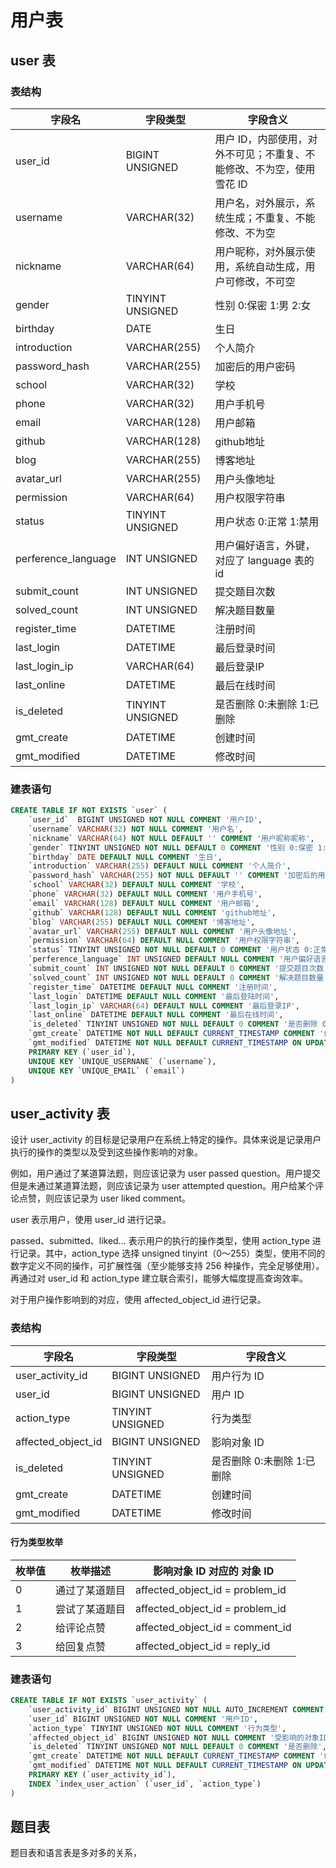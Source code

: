 # 用户表

## user 表

### 表结构

| 字段名              | 字段类型         | 字段含义                                                             |
| ------------------- | ---------------- | -------------------------------------------------------------------- |
| user_id             | BIGINT UNSIGNED  | 用户 ID，内部使用，对外不可见；不重复、不能修改、不为空，使用雪花 ID |
| username            | VARCHAR(32)      | 用户名，对外展示，系统生成；不重复、不能修改、不为空                 |
| nickname            | VARCHAR(64)      | 用户昵称，对外展示使用，系统自动生成，用户可修改，不可空             |
| gender              | TINYINT UNSIGNED | 性别 0:保密 1:男 2:女                                                |
| birthday            | DATE             | 生日                                                                 |
| introduction        | VARCHAR(255)     | 个人简介                                                             |
| password_hash       | VARCHAR(255)     | 加密后的用户密码                                                     |
| school              | VARCHAR(32)      | 学校                                                                 |
| phone               | VARCHAR(32)      | 用户手机号                                                           |
| email               | VARCHAR(128)     | 用户邮箱                                                             |
| github              | VARCHAR(128)     | github地址                                                           |
| blog                | VARCHAR(255)     | 博客地址                                                             |
| avatar_url          | VARCHAR(255)     | 用户头像地址                                                         |
| permission          | VARCHAR(64)      | 用户权限字符串                                                       |
| status              | TINYINT UNSIGNED | 用户状态 0:正常 1:禁用                                               |
| perference_language | INT UNSIGNED     | 用户偏好语言，外键，对应了 language 表的 id                          |
| submit_count        | INT UNSIGNED     | 提交题目次数                                                         |
| solved_count        | INT UNSIGNED     | 解决题目数量                                                         |
| register_time       | DATETIME         | 注册时间                                                             |
| last_login          | DATETIME         | 最后登录时间                                                         |
| last_login_ip       | VARCHAR(64)      | 最后登录IP                                                           |
| last_online         | DATETIME         | 最后在线时间                                                         |
| is_deleted          | TINYINT UNSIGNED | 是否删除 0:未删除 1:已删除                                           |
| gmt_create          | DATETIME         | 创建时间                                                             |
| gmt_modified        | DATETIME         | 修改时间                                                             |

### 建表语句

```sql
CREATE TABLE IF NOT EXISTS `user` (
    `user_id`  BIGINT UNSIGNED NOT NULL COMMENT '用户ID',
    `username` VARCHAR(32) NOT NULL COMMENT '用户名',
    `nickname` VARCHAR(64) NOT NULL DEFAULT '' COMMENT '用户昵称昵称',
    `gender` TINYINT UNSIGNED NOT NULL DEFAULT 0 COMMENT '性别 0:保密 1:男 2:女',
    `birthday` DATE DEFAULT NULL COMMENT '生日',
    `introduction` VARCHAR(255) DEFAULT NULL COMMENT '个人简介',
    `password_hash` VARCHAR(255) NOT NULL DEFAULT '' COMMENT '加密后的用户密码',
    `school` VARCHAR(32) DEFAULT NULL COMMENT '学校',
    `phone` VARCHAR(32) DEFAULT NULL COMMENT '用户手机号',
    `email` VARCHAR(128) DEFAULT NULL COMMENT '用户邮箱',
    `github` VARCHAR(128) DEFAULT NULL COMMENT 'github地址',
    `blog` VARCHAR(255) DEFAULT NULL COMMENT '博客地址',
    `avatar_url` VARCHAR(255) DEFAULT NULL COMMENT '用户头像地址',
    `permission` VARCHAR(64) DEFAULT NULL COMMENT '用户权限字符串',
    `status` TINYINT UNSIGNED NOT NULL DEFAULT 0 COMMENT '用户状态 0:正常 1:禁用',
    `perference_language` INT UNSIGNED DEFAULT NULL COMMENT '用户偏好语言',
    `submit_count` INT UNSIGNED NOT NULL DEFAULT 0 COMMENT '提交题目次数',
    `solved_count` INT UNSIGNED NOT NULL DEFAULT 0 COMMENT '解决题目数量',
    `register_time` DATETIME DEFAULT NULL COMMENT '注册时间',
    `last_login` DATETIME DEFAULT NULL COMMENT '最后登陆时间',
    `last_login_ip` VARCHAR(64) DEFAULT NULL COMMENT '最后登录IP',
    `last_online` DATETIME DEFAULT NULL COMMENT '最后在线时间',
    `is_deleted` TINYINT UNSIGNED NOT NULL DEFAULT 0 COMMENT '是否删除 0:未删除 1:已删除',
    `gmt_create` DATETIME NOT NULL DEFAULT CURRENT_TIMESTAMP COMMENT '创建时间',
    `gmt_modified` DATETIME NOT NULL DEFAULT CURRENT_TIMESTAMP ON UPDATE CURRENT_TIMESTAMP COMMENT '修改时间',
    PRIMARY KEY (`user_id`),
    UNIQUE KEY `UNIQUE_USERNANE` (`username`),
    UNIQUE KEY `UNIQUE_EMAIL` (`email`)
)
```

## user_activity 表

设计 user_activity 的目标是记录用户在系统上特定的操作。具体来说是记录用户执行的操作的类型以及受到这些操作影响的对象。

例如，用户通过了某道算法题，则应该记录为 user passed question。用户提交但是未通过某道算法题，则应该记录为 user attempted question。用户给某个评论点赞，则应该记录为 user liked comment。

user 表示用户，使用 user_id 进行记录。

passed、submitted、liked... 表示用户的执行的操作类型，使用 action_type 进行记录。其中，action_type 选择 unsigned tinyint（0～255）类型，使用不同的数字定义不同的操作，可扩展性强（至少能够支持 256 种操作，完全足够使用）。再通过对 user_id 和 action_type 建立联合索引，能够大幅度提高查询效率。

对于用户操作影响到的对应，使用 affected_object_id 进行记录。

### 表结构

| 字段名             | 字段类型         | 字段含义                   |
| ------------------ | ---------------- | -------------------------- |
| user_activity_id   | BIGINT UNSIGNED  | 用户行为 ID                |
| user_id            | BIGINT UNSIGNED  | 用户 ID                    |
| action_type        | TINYINT UNSIGNED | 行为类型                   |
| affected_object_id | BIGINT UNSIGNED  | 影响对象 ID                |
| is_deleted         | TINYINT UNSIGNED | 是否删除 0:未删除 1:已删除 |
| gmt_create         | DATETIME         | 创建时间                   |
| gmt_modified       | DATETIME         | 修改时间                   |

#### 行为类型枚举

| 枚举值 | 枚举描述       | 影响对象 ID 对应的 对象 ID      |
| ------ | -------------- | ------------------------------- |
| 0      | 通过了某道题目 | affected_object_id = problem_id |
| 1      | 尝试了某道题目 | affected_object_id = problem_id |
| 2      | 给评论点赞     | affected_object_id = comment_id |
| 3      | 给回复点赞     | affected_object_id = reply_id   |

### 建表语句

```sql
CREATE TABLE IF NOT EXISTS `user_activity` (
    `user_activity_id` BIGINT UNSIGNED NOT NULL AUTO_INCREMENT COMMENT '用户行为ID',
    `user_id` BIGINT UNSIGNED NOT NULL COMMENT '用户ID',
    `action_type` TINYINT UNSIGNED NOT NULL COMMENT '行为类型',
    `affected_object_id` BIGINT UNSIGNED NOT NULL COMMENT '受影响的对象ID',
    `is_deleted` TINYINT UNSIGNED NOT NULL DEFAULT 0 COMMENT '是否删除',
    `gmt_create` DATETIME NOT NULL DEFAULT CURRENT_TIMESTAMP COMMENT '创建时间',
    `gmt_modified` DATETIME NOT NULL DEFAULT CURRENT_TIMESTAMP ON UPDATE CURRENT_TIMESTAMP COMMENT '修改时间',
    PRIMARY KEY (`user_activity_id`),
    INDEX `index_user_action` (`user_id`, `action_type`)
)
```

## 题目表

题目表和语言表是多对多的关系，

